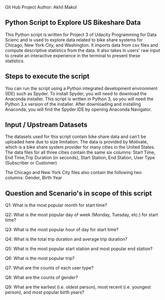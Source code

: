 
Git Hub Project
Author: Akhil Makol

Python Script to Explore US Bikeshare Data
-------------------------------------------
This Python script is written for Project 3 of  Udacity Programming for Data Scienc and is used to explore data related to bike share systems for Chicago, New York City, and Washington. It imports data from csv files and compute descriptive statistics from the data. It also takes in users' raw input to create an interactive experience in the terminal to present these statistics.


Steps to execute the script
----------------------------
You can run the script using a Python integrated development environment (IDE) such as Spyder. To install Spyder, you will need to download the Anaconda installer. This script is written in Python 3, so you will need the Python 3.x version of the installer. After downloading and installing Anaconda, you will find the Spyder IDE by opening Anaconda Navigator.


Input / Upstream Datasets
--------------------------
The datasets used for this script contain bike share data and can't be uploaded here due to size limitation. The data is provided by Motivate, which is a bike share system provider for many cities in the United States. The data files for all three cities contain the same six columns:
Start Time, End Time,Trip Duration (in seconds), Start Station, End Station, User Type (Subscriber or Customer)

The Chicago and New York City files also contain the following two columns:
Gender, Birth Year

Question and Scenario's in scope of this script 
-----------------------------------------------

Q1: What is the most popular month for start time?

Q2: What is the most popular day of week (Monday, Tuesday, etc.) for start time?

Q3: What is the most popular hour of day for start time?

Q4: What is the total trip duration and average trip duration?

Q5: What is the most popular start station and most popular end station?

Q6: What is the most popular trip?

Q7: What are the counts of each user type?

Q8: What are the counts of gender?

Q9: What are the earliest (i.e. oldest person), most recent (i.e. youngest person), and most popular birth years?
